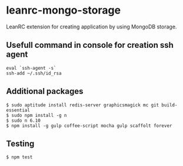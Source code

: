 leanrc-mongo-storage
================================

LeanRC extension for creating application by using MongoDB storage.


## Usefull command in console for creation ssh agent
```
eval `ssh-agent -s`
ssh-add ~/.ssh/id_rsa

```

## Additional packages
```
$ sudo aptitude install redis-server graphicsmagick mc git build-essential
$ sudo npm install -g n
$ sudo n 6.10
$ npm install -g gulp coffee-script mocha gulp scaffolt forever
```

## Testing
```
$ npm test
```
